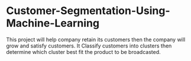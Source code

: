 # Customer-Segmentation-Using-Machine-Learning
This project will help company retain its customers then the company will grow and satisfy customers. It Classify customers into clusters then determine which cluster best fit the product to be broadcasted.
